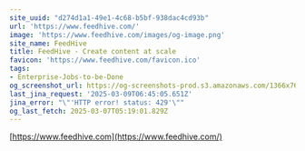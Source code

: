 ```yaml
---
site_uuid: "d274d1a1-49e1-4c68-b5bf-938dac4cd93b"
url: 'https://www.feedhive.com/'
image: 'https://www.feedhive.com/images/og-image.png'
site_name: FeedHive
title: FeedHive - Create content at scale
favicon: 'https://www.feedhive.com/favicon.ico'
tags:
- Enterprise-Jobs-to-be-Done
og_screenshot_url: https://og-screenshots-prod.s3.amazonaws.com/1366x768/80/false/bc83f7e987ef5e9072f0f1b76c3197d7254e5bb7e20d6bcf8ff9fecab3fad71e.jpeg
last_jina_request: '2025-03-09T06:45:05.651Z'
jina_error: "\"'HTTP error! status: 429'\""
og_last_fetch: 2025-03-07T05:19:01.829Z
---
```


[https://www.feedhive.com](https://www.feedhive.com/)
